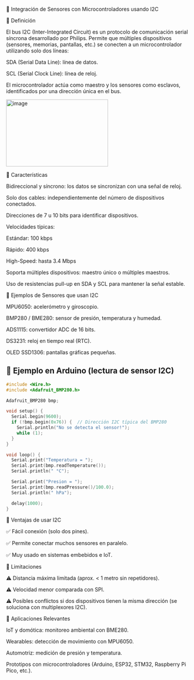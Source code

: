📌 Integración de Sensores con Microcontroladores usando I2C

🔹 Definición


El bus I2C (Inter-Integrated Circuit) es un protocolo de comunicación serial síncrona desarrollado por Philips. Permite que múltiples dispositivos (sensores, memorias, pantallas, etc.) se conecten a un microcontrolador utilizando solo dos líneas:

SDA (Serial Data Line): línea de datos.

SCL (Serial Clock Line): línea de reloj.

El microcontrolador actúa como maestro y los sensores como esclavos, identificados por una dirección única en el bus.

<img width="277" height="182" alt="image" src="https://github.com/user-attachments/assets/37d070a8-38bd-4002-a3c8-555a2a9769fe" />


🔹 Características

Bidireccional y síncrono: los datos se sincronizan con una señal de reloj.

Solo dos cables: independientemente del número de dispositivos conectados.

Direcciones de 7 u 10 bits para identificar dispositivos.

Velocidades típicas:

Estándar: 100 kbps

Rápido: 400 kbps

High-Speed: hasta 3.4 Mbps

Soporta múltiples dispositivos: maestro único o múltiples maestros.

Uso de resistencias pull-up en SDA y SCL para mantener la señal estable.

🔹 Ejemplos de Sensores que usan I2C

MPU6050: acelerómetro y giroscopio.

BMP280 / BME280: sensor de presión, temperatura y humedad.

ADS1115: convertidor ADC de 16 bits.

DS3231: reloj en tiempo real (RTC).

OLED SSD1306: pantallas gráficas pequeñas.


## 🔹 Ejemplo en Arduino (lectura de sensor I2C)

```cpp
#include <Wire.h>
#include <Adafruit_BMP280.h>

Adafruit_BMP280 bmp; 

void setup() {
  Serial.begin(9600);
  if (!bmp.begin(0x76)) {  // Dirección I2C típica del BMP280
    Serial.println("No se detecta el sensor!");
    while (1);
  }
}

void loop() {
  Serial.print("Temperatura = ");
  Serial.print(bmp.readTemperature());
  Serial.println(" °C");

  Serial.print("Presion = ");
  Serial.print(bmp.readPressure()/100.0);
  Serial.println(" hPa");

  delay(1000);
}

``` 

🔹 Ventajas de usar I2C

✅ Fácil conexión (solo dos pines).

✅ Permite conectar muchos sensores en paralelo.

✅ Muy usado en sistemas embebidos e IoT.


🔹 Limitaciones

⚠️ Distancia máxima limitada (aprox. < 1 metro sin repetidores).

⚠️ Velocidad menor comparada con SPI.

⚠️ Posibles conflictos si dos dispositivos tienen la misma dirección (se soluciona con multiplexores I2C).


🔹 Aplicaciones Relevantes

IoT y domótica: monitoreo ambiental con BME280.

Wearables: detección de movimiento con MPU6050.

Automotriz: medición de presión y temperatura.

Prototipos con microcontroladores (Arduino, ESP32, STM32, Raspberry Pi Pico, etc.).
